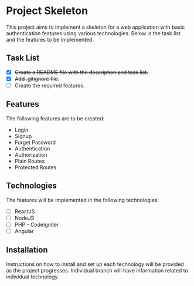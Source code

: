 # Project Skeleton

This project aims to implement a skeleton for a web application with basic authentication features using various technologies. Below is the task list and the features to be implemented.

## Task List

- [x] ~~Create a README file with the description and task list.~~
- [x] ~~Add .gitignore file.~~
- [ ] Create the required features.

## Features

The following features are to be created:

- Login
- Signup
- Forget Password
- Authentication
- Authorization
- Plain Routes
- Protected Routes

## Technologies

The features will be implemented in the following technologies:

- [ ] ReactJS
- [ ] NodeJS
- [ ] PHP - CodeIgniter
- [ ] Angular

## Installation

Instructions on how to install and set up each technology will be provided as the project progresses. Individual branch will have information related to individual technology.
